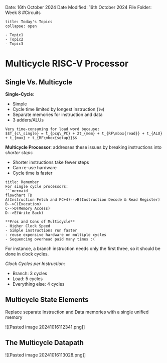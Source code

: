 Date: 16th October 2024
Date Modified: 16th October 2024
File Folder: Week 8
#Circuits

```ad-abstract
title: Today's Topics
collapse: open

- Topic1
- Topic2
- Topic3

```

# Multicycle RISC-V Processor

## Single Vs. Multicycle

**Single-Cycle**:
+ Simple
+ Cycle time limited by longest instruction (`lw`)
+ Separate memories for instruction and data 
+ 3 adders/ALUs

```ad-warning
Very time-consuming for load word because:
$$T_{c\_single} = t_{pcq\_PC} + 2t_{mem} + t_{RF\mbox{read}} + t_{ALU} + t_{mux} + t_{RF\mbox{setup}}$$
```

**Multicycle Processor**: addresses these issues by breaking instructions into *shorter steps*
- Shorter instructions take fewer steps
- Can re-use hardware
- Cycle time is faster

```ad-note
title: Remember
For single cycle processors:
```mermaid
flowchart TD
A(Instruction Fetch and PC+4)-->B(Instruction Decode & Read Register)
B-->C(Execution)
C-->D(Memory Access)
D-->E(Write Back)
```

```ad-example
**Pros and Cons of Multicycle**
- Higher Clock Speed
- Simple instructions run faster
- reuse expensive hardware on multiple cycles
- Sequencing overhead paid many times :(
```

For instance, a branch instruction needs only the first three, so it should be done in clock cycles.

*Clock Cycles per Instruction*:
- Branch: 3 cycles
- Load: 5 cycles
- Everything else: 4 cycles

## Multicycle State Elements

Replace separate Instruction and Data memories with a single unified memory

![[Pasted image 20241016112341.png]]

## The Multicycle Datapath

![[Pasted image 20241016113028.png]]




